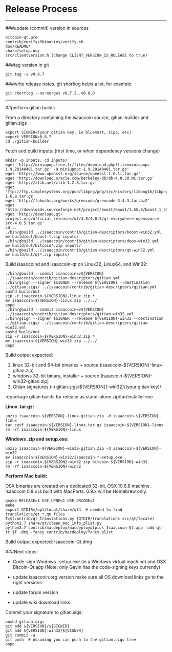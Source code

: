 Release Process
====================

* * *

###update (commit) version in sources


	bitcoin-qt.pro
	contrib/verifysfbinaries/verify.sh
	doc/README*
	share/setup.nsi
	src/clientversion.h (change CLIENT_VERSION_IS_RELEASE to true)

###tag version in git

	git tag -s v0.8.7

###write release notes. git shortlog helps a lot, for example:

	git shortlog --no-merges v0.7.2..v0.8.0

* * *

##perform gitian builds

 From a directory containing the isaaccoin source, gitian-builder and gitian.sigs
  
	export SIGNER=(your gitian key, ie bluematt, sipa, etc)
	export VERSION=0.8.7
	cd ./gitian-builder

 Fetch and build inputs: (first time, or when dependency versions change)

	mkdir -p inputs; cd inputs/
	wget 'http://miniupnp.free.fr/files/download.php?file=miniupnpc-1.9.20140401.tar.gz' -O miniupnpc-1.9.20140401.tar.gz'
	wget 'https://www.openssl.org/source/openssl-1.0.1i.tar.gz'
	wget 'http://download.oracle.com/berkeley-db/db-4.8.30.NC.tar.gz'
	wget 'http://zlib.net/zlib-1.2.8.tar.gz'
	wget 'ftp://ftp.simplesystems.org/pub/libpng/png/src/history/libpng16/libpng-1.6.8.tar.gz'
	wget 'http://fukuchi.org/works/qrencode/qrencode-3.4.3.tar.bz2'
	wget 'http://downloads.sourceforge.net/project/boost/boost/1.55.0/boost_1_55_0.tar.bz2'
	wget 'http://download.qt-project.org/official_releases/qt/4.8/4.8.5/qt-everywhere-opensource-src-4.8.5.tar.gz'
	cd ..
	./bin/gbuild ../isaaccoin/contrib/gitian-descriptors/boost-win32.yml
	mv build/out/boost-*.zip inputs/
	./bin/gbuild ../isaaccoin/contrib/gitian-descriptors/deps-win32.yml
	mv build/out/bitcoin*.zip inputs/
	./bin/gbuild ../isaaccoin/contrib/gitian-descriptors/qt-win32.yml
	mv build/out/qt*.zip inputs/

 Build isaaccoind and isaaccoin-qt on Linux32, Linux64, and Win32:
  
	./bin/gbuild --commit isaaccoin=v${VERSION} ../isaaccoin/contrib/gitian-descriptors/gitian.yml
	./bin/gsign --signer $SIGNER --release ${VERSION} --destination ../gitian.sigs/ ../isaaccoin/contrib/gitian-descriptors/gitian.yml
	pushd build/out
	zip -r isaaccoin-${VERSION}-linux.zip *
	mv isaaccoin-${VERSION}-linux.zip ../../
	popd
	./bin/gbuild --commit isaaccoin=v${VERSION} ../isaaccoin/contrib/gitian-descriptors/gitian-win32.yml
	./bin/gsign --signer $SIGNER --release ${VERSION}-win32 --destination ../gitian.sigs/ ../isaaccoin/contrib/gitian-descriptors/gitian-win32.yml
	pushd build/out
	zip -r isaaccoin-${VERSION}-win32.zip *
	mv isaaccoin-${VERSION}-win32.zip ../../
	popd

  Build output expected:

  1. linux 32-bit and 64-bit binaries + source (isaaccoin-${VERSION}-linux-gitian.zip)
  2. windows 32-bit binary, installer + source (isaaccoin-${VERSION}-win32-gitian.zip)
  3. Gitian signatures (in gitian.sigs/${VERSION}[-win32]/(your gitian key)/

repackage gitian builds for release as stand-alone zip/tar/installer exe

**Linux .tar.gz:**

	unzip isaaccoin-${VERSION}-linux-gitian.zip -d isaaccoin-${VERSION}-linux
	tar czvf isaaccoin-${VERSION}-linux.tar.gz isaaccoin-${VERSION}-linux
	rm -rf isaaccoin-${VERSION}-linux

**Windows .zip and setup.exe:**

	unzip isaaccoin-${VERSION}-win32-gitian.zip -d isaaccoin-${VERSION}-win32
	mv isaaccoin-${VERSION}-win32/isaaccoin-*-setup.exe .
	zip -r isaaccoin-${VERSION}-win32.zip bitcoin-${VERSION}-win32
	rm -rf isaaccoin-${VERSION}-win32

**Perform Mac build:**

  OSX binaries are created on a dedicated 32-bit, OSX 10.6.8 machine.
  Isaaccoin 0.8.x is built with MacPorts.  0.9.x will be Homebrew only.

	qmake RELEASE=1 USE_UPNP=1 USE_QRCODE=1
	make
	export QTDIR=/opt/local/share/qt4  # needed to find translations/qt_*.qm files
	T=$(contrib/qt_translations.py $QTDIR/translations src/qt/locale)
	python2.7 share/qt/clean_mac_info_plist.py
	python2.7 contrib/macdeploy/macdeployqtplus Isaaccoin-Qt.app -add-qt-tr $T -dmg -fancy contrib/macdeploy/fancy.plist

 Build output expected: Isaaccoin-Qt.dmg

###Next steps:

* Code-sign Windows -setup.exe (in a Windows virtual machine) and
  OSX Bitcoin-Qt.app (Note: only Gavin has the code-signing keys currently)

* update isaaccoin.org version
  make sure all OS download links go to the right versions

* update forum version

* update wiki download links

Commit your signature to gitian.sigs:

	pushd gitian.sigs
	git add ${VERSION}/${SIGNER}
	git add ${VERSION}-win32/${SIGNER}
	git commit -a
	git push  # Assuming you can push to the gitian.sigs tree
	popd

